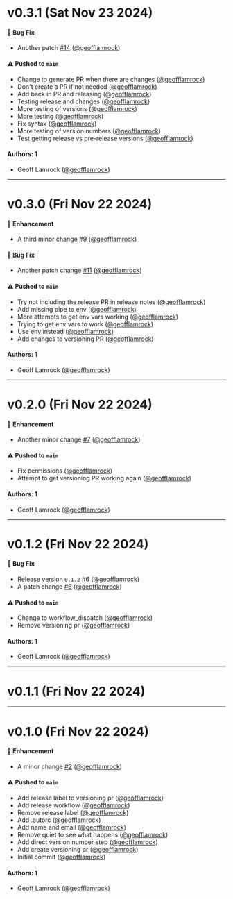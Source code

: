 # v0.3.1 (Sat Nov 23 2024)

#### 🐛 Bug Fix

- Another patch [#14](https://github.com/geofflamrock/auto-versioning-test/pull/14) ([@geofflamrock](https://github.com/geofflamrock))

#### ⚠️ Pushed to `main`

- Change to generate PR when there are changes ([@geofflamrock](https://github.com/geofflamrock))
- Don't create a PR if not needed ([@geofflamrock](https://github.com/geofflamrock))
- Add back in PR and releasing ([@geofflamrock](https://github.com/geofflamrock))
- Testing release and changes ([@geofflamrock](https://github.com/geofflamrock))
- More testing of versions ([@geofflamrock](https://github.com/geofflamrock))
- More testing ([@geofflamrock](https://github.com/geofflamrock))
- Fix syntax ([@geofflamrock](https://github.com/geofflamrock))
- More testing of version numbers ([@geofflamrock](https://github.com/geofflamrock))
- Test getting release vs pre-release versions ([@geofflamrock](https://github.com/geofflamrock))

#### Authors: 1

- Geoff Lamrock ([@geofflamrock](https://github.com/geofflamrock))

---

# v0.3.0 (Fri Nov 22 2024)

#### 🚀 Enhancement

- A third minor change [#9](https://github.com/geofflamrock/auto-versioning-test/pull/9) ([@geofflamrock](https://github.com/geofflamrock))

#### 🐛 Bug Fix

- Another patch change [#11](https://github.com/geofflamrock/auto-versioning-test/pull/11) ([@geofflamrock](https://github.com/geofflamrock))

#### ⚠️ Pushed to `main`

- Try not including the release PR in release notes ([@geofflamrock](https://github.com/geofflamrock))
- Add missing pipe to env ([@geofflamrock](https://github.com/geofflamrock))
- More attempts to get env vars working ([@geofflamrock](https://github.com/geofflamrock))
- Trying to get env vars to work ([@geofflamrock](https://github.com/geofflamrock))
- Use env instead ([@geofflamrock](https://github.com/geofflamrock))
- Add changes to versioning PR ([@geofflamrock](https://github.com/geofflamrock))

#### Authors: 1

- Geoff Lamrock ([@geofflamrock](https://github.com/geofflamrock))

---

# v0.2.0 (Fri Nov 22 2024)

#### 🚀 Enhancement

- Another minor change [#7](https://github.com/geofflamrock/auto-versioning-test/pull/7) ([@geofflamrock](https://github.com/geofflamrock))

#### ⚠️ Pushed to `main`

- Fix permissions ([@geofflamrock](https://github.com/geofflamrock))
- Attempt to get versioning PR working again ([@geofflamrock](https://github.com/geofflamrock))

#### Authors: 1

- Geoff Lamrock ([@geofflamrock](https://github.com/geofflamrock))

---

# v0.1.2 (Fri Nov 22 2024)

#### 🐛 Bug Fix

- Release version `0.1.2` [#6](https://github.com/geofflamrock/auto-versioning-test/pull/6) ([@geofflamrock](https://github.com/geofflamrock))
- A patch change [#5](https://github.com/geofflamrock/auto-versioning-test/pull/5) ([@geofflamrock](https://github.com/geofflamrock))

#### ⚠️ Pushed to `main`

- Change to workflow_dispatch ([@geofflamrock](https://github.com/geofflamrock))
- Remove versioning pr ([@geofflamrock](https://github.com/geofflamrock))

#### Authors: 1

- Geoff Lamrock ([@geofflamrock](https://github.com/geofflamrock))

---

# v0.1.1 (Fri Nov 22 2024)



---

# v0.1.0 (Fri Nov 22 2024)

#### 🚀 Enhancement

- A minor change [#2](https://github.com/geofflamrock/auto-versioning-test/pull/2) ([@geofflamrock](https://github.com/geofflamrock))

#### ⚠️ Pushed to `main`

- Add release label to versioning pr ([@geofflamrock](https://github.com/geofflamrock))
- Add release workflow ([@geofflamrock](https://github.com/geofflamrock))
- Remove release label ([@geofflamrock](https://github.com/geofflamrock))
- Add .autorc ([@geofflamrock](https://github.com/geofflamrock))
- Add name and email ([@geofflamrock](https://github.com/geofflamrock))
- Remove quiet to see what happens ([@geofflamrock](https://github.com/geofflamrock))
- Add direct version number step ([@geofflamrock](https://github.com/geofflamrock))
- Add create versioning pr ([@geofflamrock](https://github.com/geofflamrock))
- Initial commit ([@geofflamrock](https://github.com/geofflamrock))

#### Authors: 1

- Geoff Lamrock ([@geofflamrock](https://github.com/geofflamrock))

